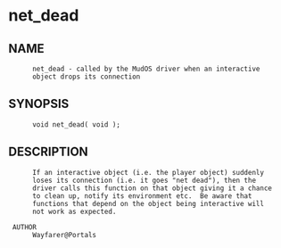 # net_dead
## NAME
          net_dead - called by the MudOS driver when an interactive
          object drops its connection

## SYNOPSIS
          void net_dead( void );

## DESCRIPTION
          If an interactive object (i.e. the player object) suddenly
          loses its connection (i.e. it goes "net dead"), then the
          driver calls this function on that object giving it a chance
          to clean up, notify its environment etc.  Be aware that
          functions that depend on the object being interactive will
          not work as expected.

     AUTHOR
          Wayfarer@Portals
